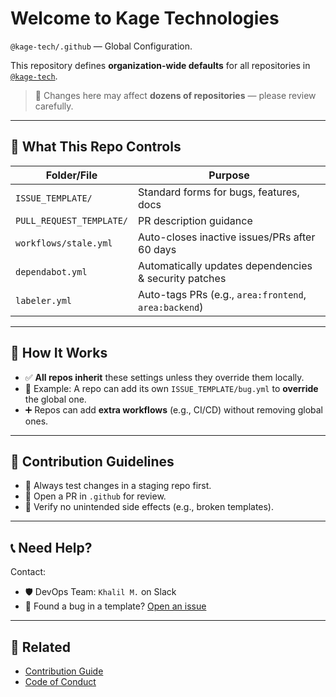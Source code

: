 # Welcome to Kage Technologies

`@kage-tech/.github` — Global Configuration. 

This repository defines **organization-wide defaults** for all repositories in [`@kage-tech`](https://github.com/kage-tech).

> 🔧 Changes here may affect **dozens of repositories** — please review carefully.

---

## 📁 What This Repo Controls

| Folder/File | Purpose |
|------------|--------|
| `ISSUE_TEMPLATE/` | Standard forms for bugs, features, docs |
| `PULL_REQUEST_TEMPLATE/` | PR description guidance |
| `workflows/stale.yml` | Auto-closes inactive issues/PRs after 60 days |
| `dependabot.yml` | Automatically updates dependencies & security patches |
| `labeler.yml` | Auto-tags PRs (e.g., `area:frontend`, `area:backend`) |

---

## 🧩 How It Works

- ✅ **All repos inherit** these settings unless they override them locally.
- 🔁 Example: A repo can add its own `ISSUE_TEMPLATE/bug.yml` to **override** the global one.
- ➕ Repos can add **extra workflows** (e.g., CI/CD) without removing global ones.

---

## 🚀 Contribution Guidelines

- 📌 Always test changes in a staging repo first.
- 🔄 Open a PR in `.github` for review.
- 🧪 Verify no unintended side effects (e.g., broken templates).

---

## 📞 Need Help?

Contact:

- 🛡️ DevOps Team: `Khalil M.` on Slack
- 🐞 Found a bug in a template? [Open an issue](https://github.com/your-org/.github/issues/new/choose)

---

## 🔗 Related

- [Contribution Guide](CONTRIBUTING.md)
- [Code of Conduct](CODE_OF_CONDUCT.md)
